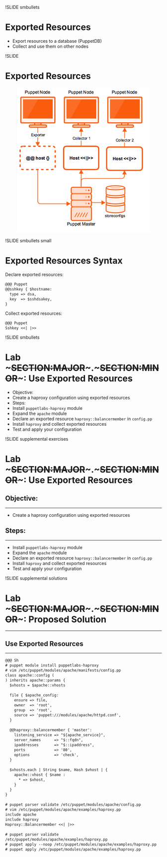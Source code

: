 !SLIDE smbullets
# Exported Resources

* Export resources to a database (PuppetDB)
* Collect and use them on other nodes


!SLIDE
# Exported Resources

<center><img src="../_images/resources/exported_resources.png" style="width:429px;height:468px;" alt="Exported Resources"/></center>


!SLIDE smbullets small
# Exported Resources Syntax

Declare exported resources:

    @@@ Puppet
    @@sshkey { $hostname:
      type => dsa,
      key  => $sshdsakey,
    }

Collect exported resources:

    @@@ Puppet
    Sshkey <<| |>>


!SLIDE smbullets
# Lab ~~~SECTION:MAJOR~~~.~~~SECTION:MINOR~~~: Use Exported Resources

* Objective:
 * Create a haproxy configuration using exported resources
* Steps:
 * Install `puppetlabs-haproxy` module
 * Expand the `apache` module
 * Declare an exported resource `haproxy::balancermember` in `config.pp`
 * Install `haproxy` and collect exported resources
 * Test and apply your configuration


!SLIDE supplemental exercises
# Lab ~~~SECTION:MAJOR~~~.~~~SECTION:MINOR~~~: Use Exported Resources

## Objective:

****

* Create a haproxy configuration using exported resources

## Steps:

****

* Install `puppetlabs-haproxy` module
* Expand the `apache` module
* Declare an exported resource `haproxy::balancermember` in `config.pp`
* Install `haproxy` and collect exported resources 
* Test and apply your configuration


!SLIDE supplemental solutions
# Lab ~~~SECTION:MAJOR~~~.~~~SECTION:MINOR~~~: Proposed Solution

****

## Use Exported Resources

****

    @@@ Sh
    # puppet module install puppetlabs-haproxy
    # vim /etc/puppet/modules/apache/manifests/config.pp
    class apache::config (
    ) inherits apache::params {
      $vhosts = $apache::vhosts

      file { $apache_config:
        ensure => file,
        owner  => 'root',
        group  => 'root',
        source => 'puppet:///modules/apache/httpd.conf',
      }

      @@haproxy::balancermember { 'master':
        listening_service => "${apache_service}",
        server_names      => "$::fqdn",
        ipaddresses       => "$::ipaddress",
        ports             => '80',
        options           => 'check',
      }

      $vhosts.each | String $name, Hash $vhost | {
        apache::vhost { $name :
          * => $vhost,
        }
      }
    }

    # puppet parser validate /etc/puppet/modules/apache/config.pp
    # vim /etc/puppet/modules/apache/examples/haproxy.pp
    include apache
    include haproxy
    Haproxy::Balancermember <<| |>>

    # puppet parser validate /etc/puppet/modules/apache/examples/haproxy.pp
    # puppet apply --noop /etc/puppet/modules/apache/examples/haproxy.pp
    # puppet apply /etc/puppet/modules/apache/examples/haproxy.pp
